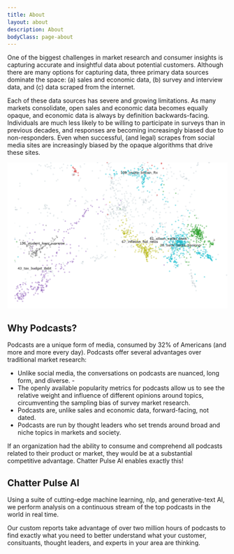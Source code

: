 ```yaml
---
title: About
layout: about
description: About
bodyClass: page-about
---
```


One of the biggest challenges in market research and consumer insights is capturing accurate and insightful data about potential customers. Although there are many options for capturing data, three primary data sources dominate the space: (a) sales and economic data, (b) survey and interview data, and (c) data scraped from the internet. 

Each of these data sources has severe and growing limitations. As many markets consolidate, open sales and economic data becomes equally opaque, and economic data is always by definition backwards-facing. Individuals are much less likely to be willing to participate in surveys than in previous decades, and responses are becoming increasingly biased due to non-responders. Even when successful, (and legal) scrapes from social media sites are increasingly biased by the opaque algorithms that drive these sites.

![Topic Analysis](/images/illustrations/Clusters_Screenshot4.png)

## Why Podcasts?

 Podcasts are a unique form of media, consumed by 32% of Americans (and more and more every day). Podcasts offer several advantages over traditional market research:
- Unlike social media, the conversations on podcasts are nuanced, long form, and diverse. -
- The openly available popularity metrics for podcasts allow us to see the relative weight and influence of different opinions around topics, circumventing the sampling bias of survey market research. 
- Podcasts are, unlike sales and economic data, forward-facing, not dated. 
- Podcasts are run by thought leaders who set trends around broad and niche topics in markets and society. 

If an organization had the ability to consume and comprehend all podcasts related to their product or market, they would be at a substantial competitive advantage. Chatter Pulse AI enables exactly this! 

## Chatter Pulse AI
 Using a suite of cutting-edge machine learning, nlp, and generative-text AI, we perform analysis on a continuous stream of the top podcasts in the world in real time.

Our custom reports take advantage of over two million hours of podcasts to find exactly what you need to better understand what your customer, consituants, thought leaders, and experts in your area are thinking.